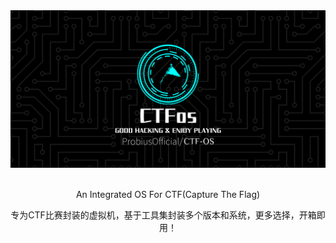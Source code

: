 <div align="center">  
    <img src="./img/logo.png">
    <br> </br>
    <p> An Integrated OS For CTF(Capture The Flag)</p>
    <p>专为CTF比赛封装的虚拟机，基于工具集封装多个版本和系统，更多选择，开箱即用！</p>
</div> 
